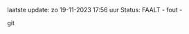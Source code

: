 laatste update: 
zo 19-11-2023 17:56   uur 
Status: FAALT - fout - 
<div class="service R">git</div>